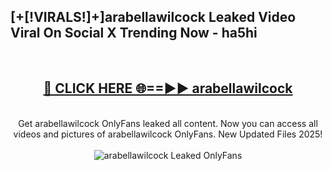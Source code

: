 <h2>[+[!VIRALS!]+]arabellawilcock Leaked Video Viral On Social X Trending Now - ha5hi</h2>
<br>
<div align="center">
<h2><a href="https://libra.edu.pl?arabellawilcock" rel="nofollow">🔴 CLICK HERE 🌐==►► arabellawilcock</a></h2>
<br>
Get arabellawilcock OnlyFans leaked all content. Now you can access all videos and pictures of arabellawilcock OnlyFans. New Updated Files 2025!
<br>
<br>
<a href="https://libra.edu.pl?arabellawilcock" rel="nofollow" data-target="animated-image.originalLink"><img src="https://i.ibb.co.com/WyWwxjT/player-gif2.gif" alt="arabellawilcock Leaked OnlyFans" style="max-width: 100%; display: inline-block;" data-target="animated-image.originalImage"></a>
</div>
<br>